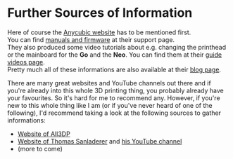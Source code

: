 <link rel=”manifest” href=”docs/manifest.webmanifest”>

# Further Sources of Information

Here of course the [Anycubic website](https://www.anycubic.com) has to be mentioned first.  
You can find [manuals and firmware](https://www.anycubic.com/pages/firmware-software) at their support page.  
They also produced some video tutorials about e.g. changing the printhead or the mainboard for the **Go** and the **Neo**. You can find them at their [guide videos page](https://www.anycubic.com/pages/guide-videos).  
Pretty much all of these informations are also available at their [blog page](https://www.anycubic.com/blogs/news/all-you-need-to-know-about-kobra-series).  
  
There are many great websites and YouTube channels out there and if you're already into this whole 3D printing thing, you probably already have your favourites. So it's hard for me to recommend any. However, if you're new to this whole thing like I am (or if you've never heard of one of the following), I'd recommend taking a look at the following sources to gather informations:  

- [Website of All3DP](https://all3dp.com/)
- [Website of Thomas Sanladerer](https://toms3d.org/) and [his YouTube channel](https://www.youtube.com/thomassanladerer) 
- (more to come)
